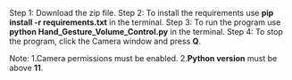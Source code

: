 Step 1: Download the zip file.
Step 2: To install the requirements use **pip install -r requirements.txt** in the terminal.
Step 3: To run the program use **python Hand_Gesture_Volume_Control.py** in the terminal.
Step 4: To stop the program, click the Camera window and press **Q**.

Note: 
    1.Camera permissions must be enabled.
    2.**Python version** must be above **11**.
